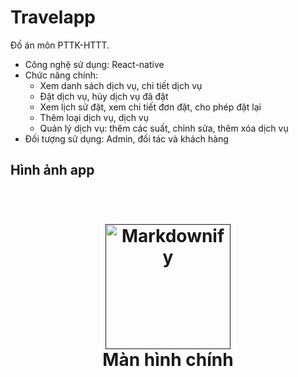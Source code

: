 # Travelapp
Đồ án môn PTTK-HTTT. 
- Công nghệ sử dụng: React-native
- Chức năng chính:
  + Xem danh sách dịch vụ, chi tiết dịch vụ
  + Đặt dịch vụ, hủy dịch vụ đã đặt
  + Xem lịch sử đặt, xem chi tiết đơn đặt, cho phép đặt lại
  + Thêm loại dịch vụ, dịch vụ
  + Quản lý dịch vụ: thêm các suất, chỉnh sửa, thêm xóa dịch vụ
- Đối tượng sử dụng: Admin, đối tác và khách hàng
## Hình ảnh app

<h1 align="center">
  <br>
  <a href=""><img src="" alt="Markdownify" width="200"></a>
  <br>
  Màn hình chính
  <br>
</h1>
